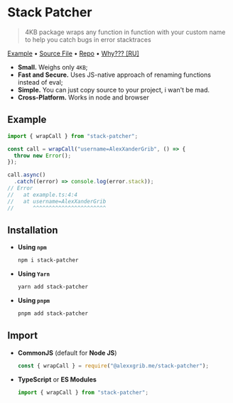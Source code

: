 # Stack Patcher

> 4KB package wraps any function in function with your custom name to help you catch bugs in error stacktraces

[Example](#example) &bull; [Source File](./index.ts) &bull; [Repo](https://) &bull; [Why??? [RU]](https://youtu.be/Lrs6puJ4G2Q)

- **Small.** Weighs only `4KB`;
- **Fast and Secure.** Uses JS-native approach of renaming functions instead of eval;
- **Simple.** You can just copy source to your project, i wan't be mad.
- **Cross-Platform.** Works in node and browser

## Example

```typescript
import { wrapCall } from "stack-patcher";

const call = wrapCall("username=AlexXanderGrib", () => {
  throw new Error();
});

call.async()
  .catch((error) => console.log(error.stack));
// Error
//   at example.ts:4:4
//   at username=AlexXanderGrib
//      ^^^^^^^^^^^^^^^^^^^^^^^
```

## Installation

- **Using `npm`**
  ```bash
  npm i stack-patcher
  ```
- **Using `Yarn`**
  ```bash
  yarn add stack-patcher
  ```
- **Using `pnpm`**
  ```bash
  pnpm add stack-patcher
  ```

## Import

- **CommonJS** (default for **Node JS**)

  ```javascript
  const { wrapCall } = require("@alexxgrib.me/stack-patcher");
  ```

- **TypeScript** or **ES Modules**

  ```javascript
  import { wrapCall } from "stack-patcher";
  ```
